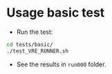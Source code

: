 # Usage basic test

- Run the test:

```bash
cd tests/basic/
./test_VRE_RUNNER.sh
```
- See the results in `run000` folder.
